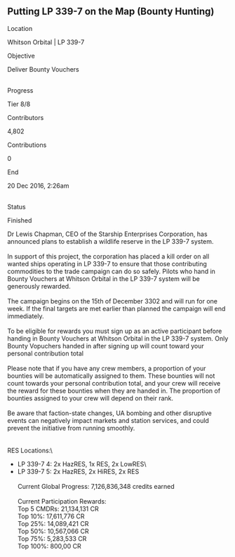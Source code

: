 ## Putting LP 339-7 on the Map (Bounty Hunting)

Location

Whitson Orbital \| LP 339-7

Objective

Deliver Bounty Vouchers

\
Progress

Tier 8/8

Contributors

4,802

Contributions

0

End

20 Dec 2016, 2:26am

\
Status

Finished

Dr Lewis Chapman, CEO of the Starship Enterprises Corporation, has
announced plans to establish a wildlife reserve in the LP 339-7 system.\
\
In support of this project, the corporation has placed a kill order on
all wanted ships operating in LP 339-7 to ensure that those contributing
commodities to the trade campaign can do so safely. Pilots who hand in
Bounty Vouchers at Whitson Orbital in the LP 339-7 system will be
generously rewarded.\
\
The campaign begins on the 15th of December 3302 and will run for one
week. If the final targets are met earlier than planned the campaign
will end immediately.\
\
To be eligible for rewards you must sign up as an active participant
before handing in Bounty Vouchers at Whitson Orbital in the LP 339-7
system. Only Bounty Vopuchers handed in after signing up will count
toward your personal contribution total\
\
Please note that if you have any crew members, a proportion of your
bounties will be automatically assigned to them. These bounties will not
count towards your personal contribution total, and your crew will
receive the reward for these bounties when they are handed in. The
proportion of bounties assigned to your crew will depend on their rank.\
\
Be aware that faction-state changes, UA bombing and other disruptive
events can negatively impact markets and station services, and could
prevent the initiative from running smoothly.\
\
\
RES Locations:\
- LP 339-7 4: 2x HazRES, 1x RES, 2x LowRES\
- LP 339-7 5: 2x HazRES, 2x HiRES, 2x RES\
\
Current Global Progress: 7,126,836,348 credits earned\
\
Current Participation Rewards:\
Top 5 CMDRs: 21,134,131 CR\
Top 10%: 17,611,776 CR\
Top 25%: 14,089,421 CR\
Top 50%: 10,567,066 CR\
Top 75%: 5,283,533 CR\
Top 100%: 800,00 CR
